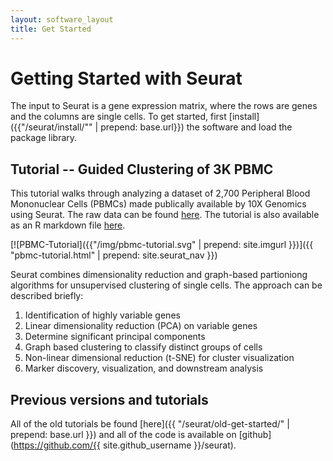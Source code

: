 ```yaml
---
layout: software_layout
title: Get Started
---
```


# Getting Started with Seurat

The input to Seurat is a gene expression matrix, where the rows are genes and the columns are single cells. To get started, first [install]({{"/seurat/install/"" | prepend: base.url}}) the software and load the package library.

## Tutorial -- Guided Clustering of 3K PBMC
This tutorial walks through analyzing a dataset of 2,700 Peripheral Blood Mononuclear Cells (PBMCs) made publically available by 10X Genomics using Seurat. The raw data can be found [here](https://s3-us-west-2.amazonaws.com/10x.files/samples/cell/pbmc3k/pbmc3k_filtered_gene_bc_matrices.tar.gz). The tutorial is also available as an R markdown file [here](https://raw.githubusercontent.com/satijalab/satijalab.github.io/master/seurat/pbmc-tutorial.Rmd ).

[![PBMC-Tutorial]({{"/img/pbmc-tutorial.svg" | prepend: site.imgurl }})]({{ "pbmc-tutorial.html" | prepend: site.seurat_nav }})

Seurat combines dimensionality reduction and graph-based partioniong algorithms for unsupervised clustering of single cells. The approach can be described briefly:

1. Identification of highly variable genes
2. Linear dimensionality reduction (PCA) on variable genes
3. Determine significant principal components
4. Graph based clustering to classify distinct groups of cells
5. Non-linear dimensional reduction (t-SNE) for cluster visualization
6. Marker discovery, visualization, and downstream analysis


## Previous versions and tutorials
All of the old tutorials be found [here]({{ "/seurat/old-get-started/" | prepend: base.url  }}) and all of the code is available on [github](https://github.com/{{ site.github_username }}/seurat).
